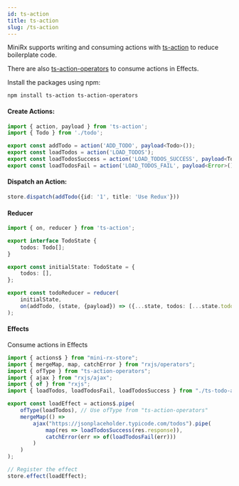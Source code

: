 ```yaml
---
id: ts-action
title: ts-action
slug: /ts-action
---
```

MiniRx supports writing and consuming actions with [ts-action](https://www.npmjs.com/package/ts-action) to reduce boilerplate code.

There are also [ts-action-operators](https://www.npmjs.com/package/ts-action-operators) to consume actions in Effects.

Install the packages using npm:

`npm install ts-action ts-action-operators`

#### Create Actions:

```ts title="ts-todo-actions.ts"
import { action, payload } from 'ts-action';
import { Todo } from './todo';

export const addTodo = action('ADD_TODO', payload<Todo>());
export const loadTodos = action('LOAD_TODOS');
export const loadTodosSuccess = action('LOAD_TODOS_SUCCESS', payload<Todo[]>());
export const loadTodosFail = action('LOAD_TODOS_FAIL', payload<Error>());
```

#### Dispatch an Action:

```ts
store.dispatch(addTodo({id: '1', title: 'Use Redux'}))
```

#### Reducer

```ts
import { on, reducer } from 'ts-action';

export interface TodoState {
    todos: Todo[];
}

export const initialState: TodoState = {
    todos: [],
};

export const todoReducer = reducer(
    initialState,
    on(addTodo, (state, {payload}) => ({...state, todos: [...state.todos, payload]}))
);
```

#### Effects

Consume actions in Effects

```ts
import { actions$ } from "mini-rx-store";
import { mergeMap, map, catchError } from "rxjs/operators";
import { ofType } from "ts-action-operators";
import { ajax } from "rxjs/ajax";
import { of } from "rxjs";
import { loadTodos, loadTodosFail, loadTodosSuccess } from "./ts-todo-actions";

export const loadEffect = actions$.pipe(
    ofType(loadTodos), // Use ofType from "ts-action-operators"
    mergeMap(() =>
        ajax("https://jsonplaceholder.typicode.com/todos").pipe(
            map(res => loadTodosSuccess(res.response)),
            catchError(err => of(loadTodosFail(err)))
        )
    )
);

// Register the effect
store.effect(loadEffect);
```
